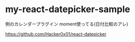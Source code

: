 # my-react-datepicker-sample

例のカレンダープラグイン moment使ってる(日付比較のアレ)

https://github.com/Hacker0x01/react-datepicker

